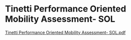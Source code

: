 # Tinetti Performance Oriented Mobility Assessment- SOL

[Tinetti Performance Oriented Mobility Assessment- SOL.pdf](Tinetti%20Performance%20Oriented%20Mobility%20Assessment-%20%20b0bd358983dc4f018ff66445d87f6a93/Tinetti_Performance_Oriented_Mobility_Assessment-_SOL.pdf)